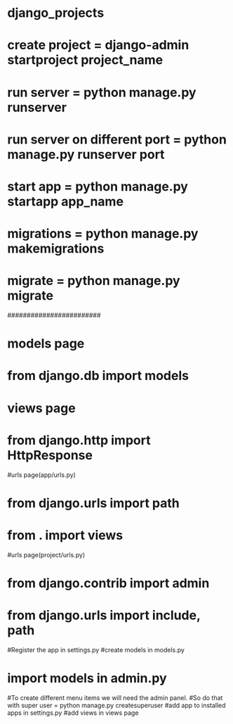 # django_projects
# create project = django-admin startproject project_name
# run server = python manage.py runserver
# run server on different port = python manage.py runserver port
# start app = python manage.py startapp app_name
# migrations = python manage.py makemigrations
# migrate = python manage.py migrate
########################

# models page
# from django.db import models

# views page 
# from django.http import HttpResponse


#urls page(app/urls.py)
# from django.urls import path
# from . import views
 
#urls page(project/urls.py)
# from django.contrib import admin 
# from django.urls import include, path


#Register the app in settings.py
#create models in models.py
# import models in admin.py


#To create different menu items we will need the admin panel. 
#So do that with super user = python manage.py createsuperuser
#add app to installed apps in settings.py
#add views in views page
#
